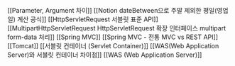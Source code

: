 [[Parameter, Argument 차이]]
[[Notion dateBetween으로 주말 제외한 평일(영업일) 계산 공식]]
[[HttpServletRequest 서블릿 표준 API]]
[[MultipartHttpServletRequest HttpServletRequest 확장 인터페이스 multipart form-data 처리]]
[[Spring MVC]]
[[Spring MVC - 전통 MVC vs REST API]]
[[Tomcat]]
[[서블릿 컨테이너 (Servlet Container)]]
[[WAS(Web Application Server)와 서블릿 컨테이너 차이점]]
[[WAS (Web Application Server)]]
